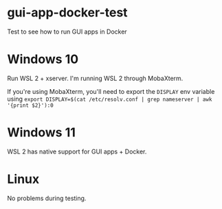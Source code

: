 # gui-app-docker-test

Test to see how to run GUI apps in Docker

# Windows 10

Run WSL 2 + xserver. I'm running WSL 2 through MobaXterm.

If you're using MobaXterm, you'll need to export the `DISPLAY` env variable using `export DISPLAY=$(cat /etc/resolv.conf | grep nameserver | awk '{print $2}'):0`

# Windows 11

WSL 2 has native support for GUI apps + Docker.

# Linux

No problems during testing.
